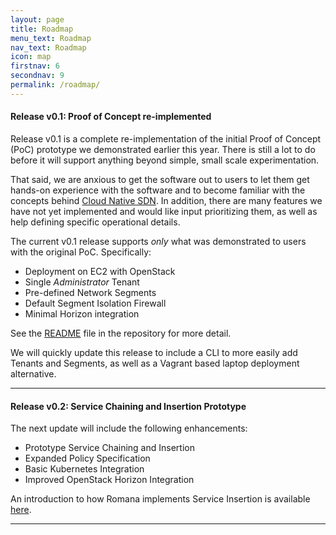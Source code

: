 ```yaml
---
layout: page
title: Roadmap
menu_text: Roadmap
nav_text: Roadmap
icon: map
firstnav: 6
secondnav: 9
permalink: /roadmap/
---
```


#### Release v0.1: Proof of Concept re-implemented

Release v0.1 is a complete re-implementation of the initial Proof of Concept (PoC) prototype we demonstrated earlier this year. There is still a lot to do before it will support anything beyond simple, small scale experimentation. 

That said, we are anxious to get the software out to users to let them get hands-on experience with the software and to become familiar with the concepts behind [Cloud Native SDN](/cloud/cloud-native-sdn). In addition, there are many features we have not yet implemented and would like input prioritizing them, as well as help defining specific operational details.

The current v0.1 release supports *only* what was demonstrated to users with the original PoC. Specifically:

- Deployment on EC2 with OpenStack
- Single *Administrator* Tenant
- Pre-defined Network Segments
- Default Segment Isolation Firewall
- Minimal Horizon integration

See the [README](http://www.github.com/romana/romana/README.md) file in the repository for more detail. 

We will quickly update this release to include a CLI to more easily add Tenants and Segments, as well as a Vagrant based laptop deployment alternative.

---

#### Release v0.2: Service Chaining and Insertion Prototype

The next update will include the following enhancements:

- Prototype Service Chaining and Insertion
- Expanded Policy Specification 
- Basic Kubernetes Integration
- Improved OpenStack Horizon Integration

An introduction to how Romana implements Service Insertion is available [here](/how/romana_details/#service-insertion).

---
